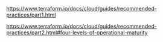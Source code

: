 https://www.terraform.io/docs/cloud/guides/recommended-practices/part1.html

https://www.terraform.io/docs/cloud/guides/recommended-practices/part2.html#four-levels-of-operational-maturity

